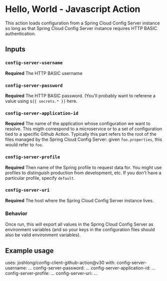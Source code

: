 # Hello, World - Javascript Action


This action loads configuration from a Spring Cloud Config Server instance so long as that Spring Cloud Config Server instance requires HTTP BASIC authentication. 

## Inputs

### `config-server-username`

**Required** The HTTP BASIC username

### `config-server-password`

**Required** The HTTP BASIC password. (You'll probably want to referene a value using `${{ secrets.* }}` here.


### `config-server-application-id`

**Required** The name of the application whose configuration we want to resolve. This migth correspond to a microservice or to a set of configuration tied to a specific Github Action. Typically this part refers to the root of the files managed by the Spring Cloud Config Server: given `foo.properties`, this would refer to `foo`.


### `config-server-profile`

**Required** Then name of the Spring profile to request data for. You might use profiles to distinguish production from development, etc. If you don't have a particular profile, specify `default`. 


### `config-server-uri`

**Required** The host where the Spring Cloud Config Server instance lives. 


### Behavior 

Once run, this will export all values in the Spring Cloud Config Server as environment variables (and so your keys in the configuration files should also be valid environment variables).

## Example usage

uses: joshlong/config-client-github-action@v30
with:
  config-server-username: ...
  config-server-password: ...
  config-server-application-id: ...
  config-server-profile: ...
  config-server-uri: ...